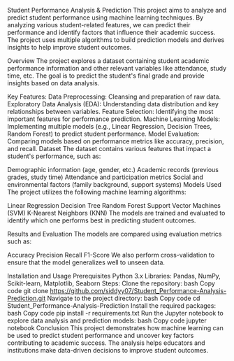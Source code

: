 Student Performance Analysis & Prediction
This project aims to analyze and predict student performance using machine learning techniques. By analyzing various student-related features, we can predict their performance and identify factors that influence their academic success. The project uses multiple algorithms to build prediction models and derives insights to help improve student outcomes.

Overview
The project explores a dataset containing student academic performance information and other relevant variables like attendance, study time, etc. The goal is to predict the student's final grade and provide insights based on data analysis.

Key Features:
Data Preprocessing: Cleansing and preparation of raw data.
Exploratory Data Analysis (EDA): Understanding data distribution and key relationships between variables.
Feature Selection: Identifying the most important features for performance prediction.
Machine Learning Models: Implementing multiple models (e.g., Linear Regression, Decision Trees, Random Forest) to predict student performance.
Model Evaluation: Comparing models based on performance metrics like accuracy, precision, and recall.
Dataset
The dataset contains various features that impact a student's performance, such as:

Demographic information (age, gender, etc.)
Academic records (previous grades, study time)
Attendance and participation metrics
Social and environmental factors (family background, support systems)
Models Used
The project utilizes the following machine learning algorithms:

Linear Regression
Decision Tree
Random Forest
Support Vector Machines (SVM)
K-Nearest Neighbors (KNN)
The models are trained and evaluated to identify which one performs best in predicting student outcomes.

Results and Evaluation
The models are compared using evaluation metrics such as:

Accuracy
Precision
Recall
F1-Score
We also perform cross-validation to ensure that the model generalizes well to unseen data.

Installation and Usage
Prerequisites
Python 3.x
Libraries: Pandas, NumPy, Scikit-learn, Matplotlib, Seaborn
Steps:
Clone the repository:
bash
Copy code
git clone https://github.com/siddyy07/Student_Performance-Analysis-Prediction.git
Navigate to the project directory:
bash
Copy code
cd Student_Performance-Analysis-Prediction
Install the required packages:
bash
Copy code
pip install -r requirements.txt
Run the Jupyter notebook to explore data analysis and prediction models:
bash
Copy code
jupyter notebook
Conclusion
This project demonstrates how machine learning can be used to predict student performance and uncover key factors contributing to academic success. The analysis helps educators and institutions make data-driven decisions to improve student outcomes.
